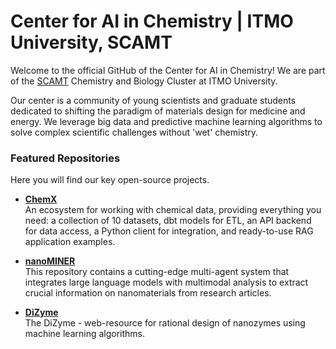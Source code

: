 # Center for AI in Chemistry | ITMO University, SCAMT


Welcome to the official GitHub of the Center for AI in Chemistry! We are part of the [SCAMT](https://scamt.itmo.ru/) Chemistry and Biology Cluster at ITMO University.

Our center is a community of young scientists and graduate students dedicated to shifting the paradigm of materials design for medicine and energy. We leverage big data and predictive machine learning algorithms to solve complex scientific challenges without 'wet' chemistry.

### Featured Repositories

Here you will find our key open-source projects.

*   **[ChemX](https://github.com/ai-chem/ChemX)**  
    An ecosystem for working with chemical data, providing everything you need: a collection of 10 datasets,
    dbt models for ETL, an API backend for data access,
    a Python client for integration, and ready-to-use RAG application examples.

*   **[nanoMINER](https://github.com/ai-chem/nanoMINER)**  
    This repository contains a cutting-edge multi-agent system that integrates large language models with multimodal analysis to extract crucial information on nanomaterials from research articles.

*   **[DiZyme](https://github.com/ai-chem/DiZyme)**  
    The DiZyme - web-resource for rational design of nanozymes using machine learning algorithms.
